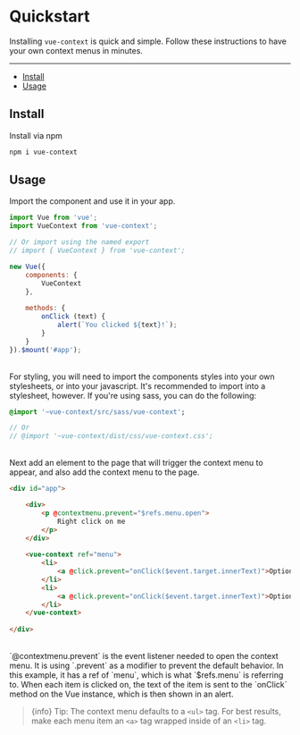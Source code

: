 # Quickstart

Installing `vue-context` is quick and simple. Follow these instructions to have your own context menus in minutes.

---

- [Install](#install)
- [Usage](#usage)

<a name="install"></a>
## Install

Install via npm

```bash
npm i vue-context
```

<a name="usage"></a>
## Usage

Import the component and use it in your app.

```js
import Vue from 'vue';
import VueContext from 'vue-context';

// Or import using the named export
// import { VueContext } from 'vue-context';

new Vue({
    components: {
        VueContext
    },
    
    methods: {
        onClick (text) {
            alert(`You clicked ${text}!`);
        }
    }
}).$mount('#app');
```

<br>
For styling, you will need to import the components styles into your own stylesheets, or into your javascript.
It's recommended to import into a stylesheet, however. If you're using sass, you can do the following:

```sass
@import '~vue-context/src/sass/vue-context';

// Or
// @import '~vue-context/dist/css/vue-context.css';
```

<br>
Next add an element to the page that will trigger the context menu to appear, and also add the context menu to the page.

```html
<div id="app">

    <div>
        <p @contextmenu.prevent="$refs.menu.open">
            Right click on me
        </p>    
    </div>
    
    <vue-context ref="menu">
        <li>
            <a @click.prevent="onClick($event.target.innerText)">Option 1</a>
        </li>
        <li>
            <a @click.prevent="onClick($event.target.innerText)">Option 2</a>
        </li>
    </vue-context>
    
</div>
```

<br>
`@contextmenu.prevent` is the event listener needed to open the context menu. It is using `.prevent` as a modifier to prevent
the default behavior. In this example, it has a ref of `menu`, which is what `$refs.menu` is referring to. When each item is clicked on, the text of
the item is sent to the `onClick` method on the Vue instance, which is then shown in an alert.

> {info} Tip: The context menu defaults to a <code>&lt;ul&gt;</code> tag. For best results, make each menu item
an <code>&lt;a&gt;</code> tag wrapped inside of an <code>&lt;li&gt;</code> tag.
